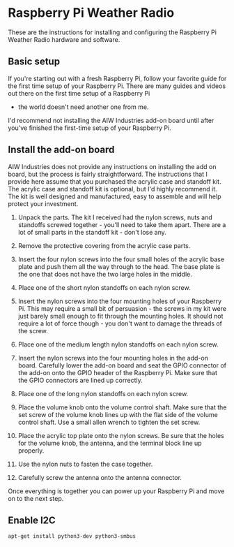 # Raspberry Pi Weather Radio

These are the instructions for installing and configuring the
Raspberry Pi Weather Radio hardware and software.

## Basic setup

If you're starting out with a fresh Raspberry Pi, follow your favorite
guide for the first time setup of your Raspberry Pi. There are many
guides and videos out there on the first time setup of a Raspberry Pi
- the world doesn't need another one from me.

I'd recommend not installing the AIW Industries add-on board until
after you've finished the first-time setup of your Raspberry Pi.

## Install the add-on board

AIW Industries does not provide any instructions on installing the add
on board, but the process is fairly straightforward. The instructions
that I provide here assume that you purchased the acrylic case and
standoff kit. The acrylic case and standoff kit is optional, but I'd
highly recommend it. The kit is well designed and manufactured, easy
to assemble and will help protect your investment.

1. Unpack the parts. The kit I received had the nylon screws, nuts and
   standoffs screwed together - you'll need to take them apart. There
   are a lot of small parts in the standoff kit - don't lose any.

2. Remove the protective covering from the acrylic case parts.

3. Insert the four nylon screws into the four small holes of the
   acrylic base plate and push them all the way through to the
   head. The base plate is the one that does not have the two large
   holes in the middle.

4. Place one of the short nylon standoffs on each nylon screw.

5. Insert the nylon screws into the four mounting holes of your
   Raspberry Pi. This may require a small bit of persuasion - the
   screws in my kit were just barely small enough to fit through the
   mounting holes. It should not require a lot of force though - you don't
   want to damage the threads of the screw.

6. Place one of the medium length nylon standoffs on each nylon screw.

7. Insert the nylon screws into the four mounting holes in the add-on
   board. Carefully lower the add-on board and seat the GPIO connector
   of the add-on onto the GPIO header of the Raspberry Pi. Make sure that
   the GPIO connectors are lined up correctly.

8. Place one of the long nylon standoffs on each nylon screw.

9. Place the volume knob onto the volume control shaft. Make sure that
   the set screw of the volume knob lines up with the flat side of the
   volume control shaft. Use a small allen wrench to tighten the set
   screw.

10. Place the acrylic top plate onto the nylon screws. Be sure that
   the holes for the volume knob, the antenna, and the terminal block
   line up properly.

11. Use the nylon nuts to fasten the case together.

12. Carefully screw the antenna onto the antenna connector.

Once everything is together you can power up your Raspberry Pi and
move on to the next step.

## Enable I2C

``` sh
apt-get install python3-dev python3-smbus
```
